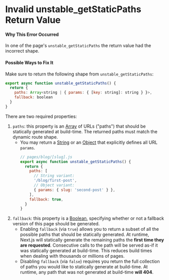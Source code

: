 # Invalid unstable_getStaticPaths Return Value

#### Why This Error Occurred

In one of the page's `unstable_getStaticPaths` the return value had the incorrect shape.

#### Possible Ways to Fix It

Make sure to return the following shape from `unstable_getStaticPaths`:

```js
export async function unstable_getStaticPaths() {
  return {
    paths: Array<string | { params: { [key: string]: string } }>,
    fallback: boolean
  }
}
```

There are two required properties:

1. `paths`: this property is an [Array](https://developer.mozilla.org/en-US/docs/Web/JavaScript/Reference/Global_Objects/Array) of URLs ("paths") that should be statically generated at build-time. The returned paths must match the dynamic route shape.
   - You may return a [String](https://developer.mozilla.org/en-US/docs/Web/JavaScript/Reference/Global_Objects/String) or an [Object](https://developer.mozilla.org/en-US/docs/Web/JavaScript/Reference/Global_Objects/Object) that explicitly defines all URL `params`.
     ```js
     // pages/blog/[slug].js
     export async function unstable_getStaticPaths() {
       return {
         paths: [
           // String variant:
           '/blog/first-post',
           // Object variant:
           { params: { slug: 'second-post' } },
         ],
         fallback: true,
       }
     }
     ```
1. `fallback`: this property is a [Boolean](https://developer.mozilla.org/en-US/docs/Web/JavaScript/Reference/Global_Objects/Boolean), specifying whether or not a fallback version of this page should be generated.
   - Enabling `fallback` (via `true`) allows you to return a subset of all the possible paths that should be statically generated. At runtime, Next.js will statically generate the remaining paths the **first time they are requested**. Consecutive calls to the path will be served as-if it was statically generated at build-time. This reduces build times when dealing with thousands or millions of pages.
   - Disabling `fallback` (via `false`) requires you return the full collection of paths you would like to statically generate at build-time. At runtime, any path that was not generated at build-time **will 404**.
